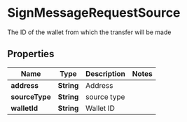

# SignMessageRequestSource

The ID of the wallet from which the transfer will be made

## Properties

| Name | Type | Description | Notes |
|------------ | ------------- | ------------- | -------------|
|**address** | **String** | Address |  |
|**sourceType** | **String** | source type |  |
|**walletId** | **String** | Wallet ID |  |



